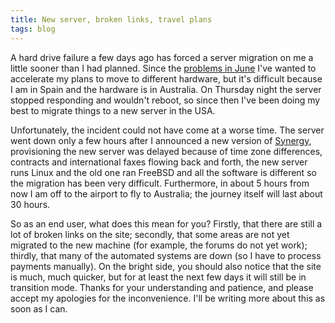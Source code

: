 ```yaml
---
title: New server, broken links, travel plans
tags: blog
---
```


A hard drive failure a few days ago has forced a server migration on me a little sooner than I had planned. Since the [problems in June](http://www.wincent.com/a/news/archives/2005/06/synergy_and_syn.php) I've wanted to accelerate my plans to move to different hardware, but it's difficult because I am in Spain and the hardware is in Australia. On Thursday night the server stopped responding and wouldn't reboot, so since then I've been doing my best to migrate things to a new server in the USA.

Unfortunately, the incident could not have come at a worse time. The server went down only a few hours after I announced a new version of [Synergy](http://www.wincent.com/a/products/synergy-classic/), provisioning the new server was delayed because of time zone differences, contracts and international faxes flowing back and forth, the new server runs Linux and the old one ran FreeBSD and all the software is different so the migration has been very difficult. Furthermore, in about 5 hours from now I am off to the airport to fly to Australia; the journey itself will last about 30 hours.

So as an end user, what does this mean for you? Firstly, that there are still a lot of broken links on the site; secondly, that some areas are not yet migrated to the new machine (for example, the forums do not yet work); thirdly, that many of the automated systems are down (so I have to process payments manually). On the bright side, you should also notice that the site is much, much quicker, but for at least the next few days it will still be in transition mode. Thanks for your understanding and patience, and please accept my apologies for the inconvenience. I'll be writing more about this as soon as I can.
